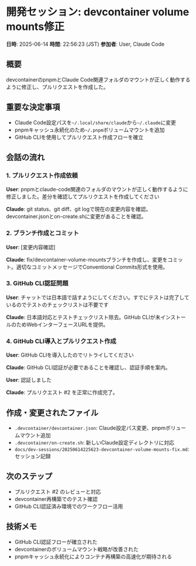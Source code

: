 # 開発セッション: devcontainer volume mounts修正

**日時**: 2025-06-14
**時間**: 22:56:23 (JST)
**参加者**: User, Claude Code

## 概要
devcontainerのpnpmとClaude Code関連フォルダのマウントが正しく動作するように修正し、プルリクエストを作成した。

## 重要な決定事項
- Claude Code設定パスを`~/.local/share/claude`から`~/.claude`に変更
- pnpmキャッシュ永続化のため`~/.pnpm`ボリュームマウントを追加
- GitHub CLIを使用してプルリクエスト作成フローを確立

## 会話の流れ

### 1. プルリクエスト作成依頼
**User**: pnpmとclaude-code関連のフォルダのマウントが正しく動作するように修正しました。差分を確認してプルリクエストを作成してください

**Claude**: git status、git diff、git logで現在の変更内容を確認。devcontainer.jsonとon-create.shに変更があることを確認。

### 2. ブランチ作成とコミット
**User**: [変更内容確認]

**Claude**: fix/devcontainer-volume-mountsブランチを作成し、変更をコミット。適切なコミットメッセージでConventional Commits形式を使用。

### 3. GitHub CLI認証問題
**User**: チャットでは日本語で話すようにしてください。すでにテストは完了しているのでテストのチェックリストは不要です

**Claude**: 日本語対応とテストチェックリスト除去。GitHub CLIが未インストールのためWebインターフェースURLを提供。

### 4. GitHub CLI導入とプルリクエスト作成
**User**: GitHub CLIを導入したのでリトライしてください

**Claude**: GitHub CLI認証が必要であることを確認し、認証手順を案内。

**User**: 認証しました

**Claude**: プルリクエスト #2 を正常に作成完了。

## 作成・変更されたファイル
- `.devcontainer/devcontainer.json`: Claude設定パス変更、pnpmボリュームマウント追加
- `.devcontainer/on-create.sh`: 新しいClaude設定ディレクトリに対応
- `docs/dev-sessions/20250614225623-devcontainer-volume-mounts-fix.md`: セッション記録

## 次のステップ
- プルリクエスト #2 のレビューと対応
- devcontainer再構築でのテスト確認
- GitHub CLI認証済み環境でのワークフロー活用

## 技術メモ
- GitHub CLI認証フローが確立された
- devcontainerのボリュームマウント戦略が改善された
- pnpmキャッシュ永続化によりコンテナ再構築の高速化が期待される
